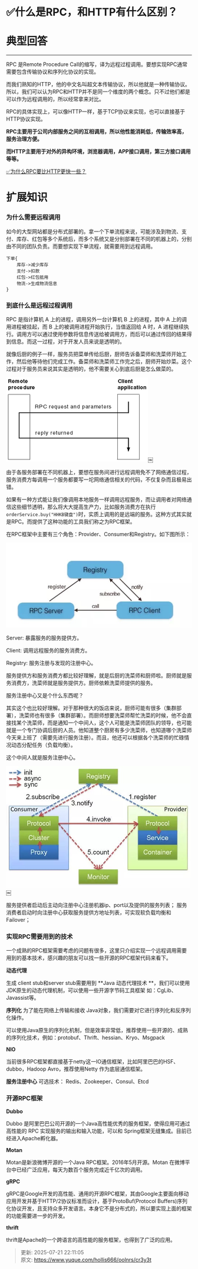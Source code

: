 # ✅什么是RPC，和HTTP有什么区别？

# 典型回答
****

RPC 是Remote Procedure Call的缩写，译为远程过程调用。要想实现RPC通常需要包含传输协议和序列化协议的实现。



而我们熟知的HTTP，他的中文名叫超文本传输协议，所以他就是一种传输协议。所以，我们可以认为RPC和HTTP并不是同一个维度的两个概念。只不过他们都是可以作为远程调用的，所以经常拿来对比。



RPC的具体实现上，可以像HTTP一样，基于TCP协议来实现，也可以直接基于HTTP协议实现。



**RPC主要用于公司内部服务之间的互相调用，所以他性能消耗低，传输效率高，服务治理方便。**

**而HTTP主要用于对外的异构环境，浏览器调用，APP接口调用，第三方接口调用等等。**



[✅为什么RPC要比HTTP更快一些？](https://www.yuque.com/hollis666/oolnrs/dqg0utz3a025y1oi)



# 扩展知识
### 为什么需要远程调用


如今的大型网站都是分布式部署的。拿一个下单流程来说，可能涉及到物流、支付、库存、红包等多个系统后，而多个系统又是分别部署在不同的机器上的，分别由不同的团队负责。而要想实现下单流程，就需要用到远程调用。



```plain
下单{
    库存->减少库存
    支付->扣款
    红包->红包抵用
    物流->生成物流信息
}
```



### 到底什么是远程过程调用


RPC 是指计算机 A 上的进程，调用另外一台计算机 B 上的进程，其中 A 上的调用进程被挂起，而 B 上的被调用进程开始执行，当值返回给 A 时，A 进程继续执行。调用方可以通过使用参数将信息传送给被调用方，而后可以通过传回的结果得到信息。而这一过程，对于开发人员来说是透明的。



就像后厨的例子一样，服务员把菜单传给后厨，厨师告诉备菜师和洗菜师开始工作，然后他等待他们完成工作。备菜师和洗菜师工作完之后，厨师开始炒菜。这个过程对于服务员来说其实是透明的，他不需要关心到底后厨是怎么做菜的。



![15442669374513.gif](./img/rczHI68R2YtlmlCx/1666700296259-fa0c0f66-1b3a-4a0a-8f8f-fd04bfda947d-778082.gif)￼



由于各服务部署在不同机器上，要想在服务间进行远程调用免不了网络通信过程，服务消费方每调用一个服务都要写一坨网络通信相关的代码，不仅复杂而且极易出错。



如果有一种方式能让我们像调用本地服务一样调用远程服务，而让调用者对网络通信这些细节透明，那么将大大提高生产力，比如服务消费方在执行`orderService.buy("HHKB键盘")`时，实质上调用的是远端的服务。这种方式其实就是RPC。而提供了这种功能的工具我们称之为RPC框架。



在RPC框架中主要有三个角色：Provider、Consumer和Registry。如下图所示：



![15442678994512.jpg](./img/rczHI68R2YtlmlCx/1753364866713-31f79d9a-3053-4346-b279-a793db29cf9f-875752.jpeg)



Server: 暴露服务的服务提供方。 

Client: 调用远程服务的服务消费方。 

Registry: 服务注册与发现的注册中心。



服务提供方和服务消费方都比较好理解，就是后厨的洗菜师和厨师啦。厨师就是服务消费方，洗菜师就是服务提供方。厨师依赖洗菜师提供的服务。



服务注册中心又是个什么东西呢？



其实这个也比较好理解。对于那种很大的饭店来说，厨师可能有很多（集群部署），洗菜师也有很多（集群部署）。而厨师想要洗菜师帮忙洗菜的时候，他不会直接找某个洗菜师，而是通知一个中间人，这个人可能是洗菜师团队的领导，也可能就是一个专门协调后厨的人员。他知道整个厨房有多少洗菜师，也知道哪个洗菜师今天来上班了（需要先进行服务注册）。而且，他还可以根据各个洗菜师的忙碌情况动态分配任务（负载均衡）。



这个中间人就是服务注册中心。



![15442683038459.jpg](./img/rczHI68R2YtlmlCx/1753364866701-1c3d95d8-b3be-4c3b-80a5-33608c81e96f-976204.jpeg)￼



服务提供者启动后主动向注册中心注册机器ip、port以及提供的服务列表； 服务消费者启动时向注册中心获取服务提供方地址列表，可实现软负载均衡和Failover；



### 实现RPC需要用到的技术


一个成熟的RPC框架需要考虑的问题有很多，这里只介绍实现一个远程调用需要用到的基本技术，感兴趣的朋友可以找一些开源的RPC框架代码来看下。



**动态代理**



生成 client stub和server stub需要用到 **Java 动态代理技术 **，我们可以使用JDK原生的动态代理机制，可以使用一些开源字节码工具框架 如：CgLib、Javassist等。



**序列化** 为了能在网络上传输和接收 Java对象，我们需要对它进行序列化和反序列化操作。



可以使用Java原生的序列化机制，但是效率非常低，推荐使用一些开源的、成熟的序列化技术，例如：protobuf、Thrift、hessian、Kryo、Msgpack



**NIO**



当前很多RPC框架都直接基于netty这一IO通信框架，比如阿里巴巴的HSF、dubbo，Hadoop Avro，推荐使用Netty 作为底层通信框架。



**服务注册中心** 可选技术： Redis、Zookeeper、Consul、Etcd



### 开源RPC框架


**Dubbo**



Dubbo 是阿里巴巴公司开源的一个Java高性能优秀的服务框架，使得应用可通过高性能的 RPC 实现服务的输出和输入功能，可以和 Spring框架无缝集成。目前已经进入Apache孵化器。



**Motan**



Motan是新浪微博开源的一个Java RPC框架。2016年5月开源。Motan 在微博平台中已经广泛应用，每天为数百个服务完成近千亿次的调用。



**gRPC**



gRPC是Google开发的高性能、通用的开源RPC框架，其由Google主要面向移动应用开发并基于HTTP/2协议标准而设计，基于ProtoBuf(Protocol Buffers)序列化协议开发，且支持众多开发语言。本身它不是分布式的，所以要实现上面的框架的功能需要进一步的开发。



**thrift**



thrift是Apache的一个跨语言的高性能的服务框架，也得到了广泛的应用。





> 更新: 2025-07-21 22:11:05  
> 原文: <https://www.yuque.com/hollis666/oolnrs/cr3y3t>